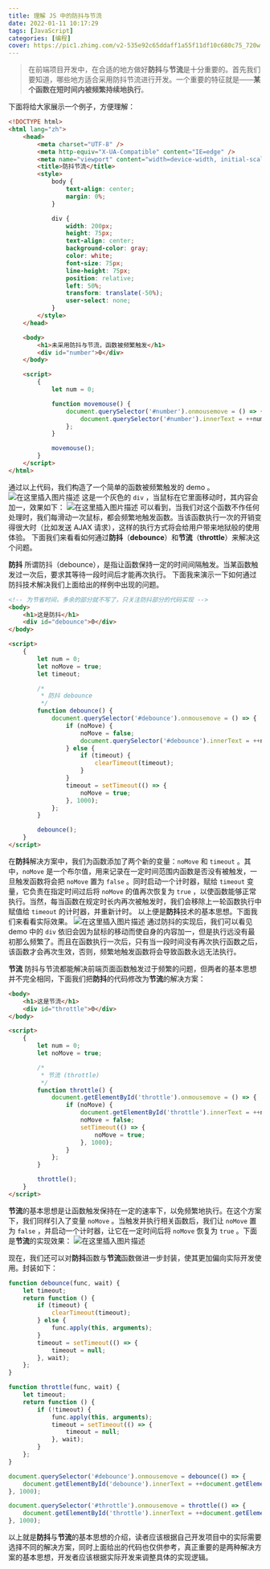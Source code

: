 ```yaml
---
title: 理解 JS 中的防抖与节流
date: 2022-01-11 10:17:29
tags: [JavaScript]
categories: [编程]
cover: https://pic1.zhimg.com/v2-535e92c65ddaff1a55f11df10c680c75_720w.jpg?source=172ae18b
---
```


> 在前端项目开发中，在合适的地方做好**防抖**与**节流**是十分重要的。首先我们要知道，哪些地方适合采用防抖节流进行开发。一个重要的特征就是——**某个函数在短时间内被频繁持续地执行**。

<!-- more -->

下面将给大家展示一个例子，方便理解：

```html
<!DOCTYPE html>
<html lang="zh">
	<head>
		<meta charset="UTF-8" />
		<meta http-equiv="X-UA-Compatible" content="IE=edge" />
		<meta name="viewport" content="width=device-width, initial-scale=1.0" />
		<title>防抖节流</title>
		<style>
			body {
				text-align: center;
				margin: 0%;
			}

			div {
				width: 200px;
				height: 75px;
				text-align: center;
				background-color: gray;
				color: white;
				font-size: 75px;
				line-height: 75px;
				position: relative;
				left: 50%;
				transform: translate(-50%);
				user-select: none;
			}
		</style>
	</head>

	<body>
		<h1>未采用防抖与节流，函数被频繁触发</h1>
		<div id="number">0</div>
	</body>

	<script>
		{
			let num = 0;

			function movemouse() {
				document.querySelector('#number').onmousemove = () => {
					document.querySelector('#number').innerText = ++num;
				};
			}

			movemouse();
		}
	</script>
</html>
```

通过以上代码，我们构造了一个简单的函数被频繁触发的 demo 。
![在这里插入图片描述](https://assets.kira.host/Pictures/Others/a9127a35ad0047789b2892135ed3bf96.png)
这是一个灰色的 `div` ，当鼠标在它里面移动时，其内容会加一，效果如下：
![在这里插入图片描述](https://assets.kira.host/Pictures/Others/8a0a38e3a5454aafbab6062aa9263468.gif)
可以看到，当我们对这个函数不作任何处理时，我们每滑动一次鼠标，都会频繁地触发函数。当该函数执行一次的开销变得很大时（比如发送 AJAX 请求），这样的执行方式将会给用户带来地狱般的使用体验。
下面我们来看看如何通过**防抖**（**debounce**）和**节流**（**throttle**）来解决这个问题。

**防抖**
所谓防抖（debounce），是指让函数保持一定的时间间隔触发。当某函数触发过一次后，要求其等待一段时间后才能再次执行。
下面我来演示一下如何通过防抖技术解决我们上面给出的样例中出现的问题。

```html
<!-- 为节省时间，多余的部分就不写了，只关注防抖部分的代码实现 -->
<body>
	<h1>这是防抖</h1>
	<div id="debounce">0</div>
</body>

<script>
	{
		let num = 0;
		let noMove = true;
		let timeout;

		/*
		 * 防抖 debounce
		 */
		function debounce() {
			document.querySelector('#debounce').onmousemove = () => {
				if (noMove) {
					noMove = false;
					document.querySelector('#debounce').innerText = ++num;
				} else {
					if (timeout) {
						clearTimeout(timeout);
					}
				}
				timeout = setTimeout(() => {
					noMove = true;
				}, 1000);
			};
		}

		debounce();
	}
</script>
```

在**防抖**解决方案中，我们为函数添加了两个新的变量：`noMove` 和 `timeout` 。其中，`noMove` 是一个布尔值，用来记录在一定时间范围内函数是否没有被触发，一旦触发函数将会把 `noMove` 置为 `false` 。同时启动一个计时器，赋给 `timeout` 变量，它负责在指定时间过后将 `noMove` 的值再次恢复为 `true` ，以使函数能够正常执行。当然，每当函数在规定时长内再次被触发时，我们会移除上一轮函数执行中赋值给 `timeout` 的计时器，并重新计时。
以上便是**防抖**技术的基本思想。下面我们来看看实际效果。
![在这里插入图片描述](https://assets.kira.host/Pictures/Others/63e5779d43f743f7be350ff1ce7fcb4d.gif)
通过防抖的实现后，我们可以看见 demo 中的 `div` 依旧会因为鼠标的移动而使自身的内容加一，但是执行远没有最初那么频繁了。而且在函数执行一次后，只有当一段时间没有再次执行函数之后，该函数才会再次生效，否则，频繁地触发函数将会导致函数永远无法执行。

**节流**
防抖与节流都能解决前端页面函数触发过于频繁的问题，但两者的基本思想并不完全相同，下面我们把**防抖**的代码修改为**节流**的解决方案：

```html
<body>
	<h1>这是节流</h1>
	<div id="throttle">0</div>
</body>

<script>
	{
		let num = 0;
		let noMove = true;

		/*
		 * 节流 (throttle)
		 */
		function throttle() {
			document.getElementById('throttle').onmousemove = () => {
				if (noMove) {
					document.getElementById('throttle').innerText = ++num;
					noMove = false;
					setTimeout(() => {
						noMove = true;
					}, 1000);
				}
			};
		}

		throttle();
	}
</script>
```

**节流**的基本思想是让函数触发保持在一定的速率下，以免频繁地执行。在这个方案下，我们同样引入了变量 `noMove` 。当触发并执行相关函数后，我们让 `noMove` 置为 `false` ，并启动一个计时器，让它在一定时间后将 `noMove` 恢复为 `true` 。下面是**节流**的实现效果：
![在这里插入图片描述](https://assets.kira.host/Pictures/Others/49fd57d5bbd04aa0bd3190eacb240637.gif)

现在，我们还可以对**防抖**函数与**节流**函数做进一步封装，使其更加偏向实际开发使用。封装如下：

```javascript
function debounce(func, wait) {
	let timeout;
	return function () {
		if (timeout) {
			clearTimeout(timeout);
		} else {
			func.apply(this, arguments);
		}
		timeout = setTimeout(() => {
			timeout = null;
		}, wait);
	};
}

function throttle(func, wait) {
	let timeout;
	return function () {
		if (!timeout) {
			func.apply(this, arguments);
			timeout = setTimeout(() => {
				timeout = null;
			}, wait);
		}
	};
}

document.querySelector('#debounce').onmousemove = debounce(() => {
	document.getElementById('debounce').innerText = ++document.getElementById('debounce').innerText;
}, 1000);

document.querySelector('#throttle').onmousemove = throttle(() => {
	document.getElementById('throttle').innerText = ++document.getElementById('throttle').innerText;
}, 1000);
```

以上就是**防抖**与**节流**的基本思想的介绍，读者应该根据自己开发项目中的实际需要选择不同的解决方案，同时上面给出的代码也仅供参考，真正重要的是两种解决方案的基本思想，开发者应该根据实际开发来调整具体的实现逻辑。
